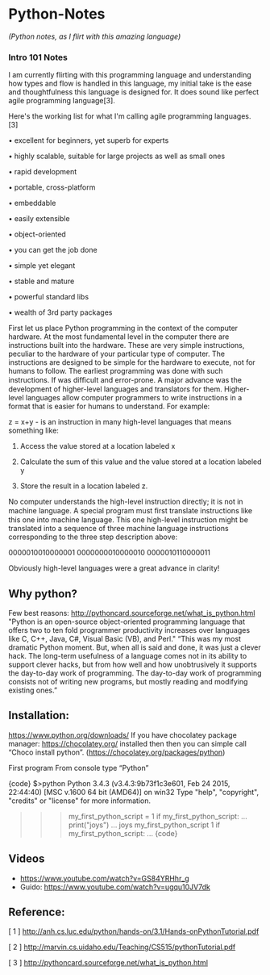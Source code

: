 # Python-Notes
*(Python notes, as I flirt with this amazing language)*

### Intro 101 Notes

I am currently flirting with this programming language and understanding how types and flow is handled in this language, my initial take is the ease and thoughtfulness this language is designed for. It does sound like perfect agile programming language[3].

Here's the working list for what I'm calling agile programming languages. [3]


•	excellent for beginners, yet superb for experts 

•	highly scalable, suitable for large projects as well as small ones 

•	rapid development 

•	portable, cross-platform 

•	embeddable 

•	easily extensible 

•	object-oriented 

•	you can get the job done 

•	simple yet elegant 

•	stable and mature 

•	powerful standard libs 

•	wealth of 3rd party packages

First let us place Python programming in the context of the computer hardware. At the most fundamental level in the computer there are instructions built into the hardware. These are very simple instructions, peculiar to the hardware of your particular type of computer. The instructions are designed to be simple for the hardware to execute, not for humans to follow. The earliest programming was done with such instructions. If was difﬁcult and error-prone. A major advance was the development of higher-level languages and translators for them. Higher-level languages allow computer programmers to write instructions in a format that is easier for humans to understand. For example:

 z = x+y - is an instruction in many high-level languages that means something like: 

1. Access the value stored at a location labeled x 

2. Calculate the sum of this value and the value stored at a location labeled y 

3. Store the result in a location labeled z. 

No computer understands the high-level instruction directly; it is not in machine language. A special program must ﬁrst translate instructions like this one into machine language. This one high-level instruction might be translated into a sequence of three machine language instructions corresponding to the three step description above:

0000010010000001 
0000000010000010 
0000010110000011

Obviously high-level languages were a great advance in clarity!

## Why python?	

Few best reasons: http://pythoncard.sourceforge.net/what_is_python.html 
"Python is an open-source object-oriented programming language that offers two to ten fold programmer productivity increases over languages like C, C++, Java, C#, Visual Basic (VB), and Perl."
“This was my most dramatic Python moment. But, when all is said and done, it was just a clever hack. The long-term usefulness of a language comes not in its ability to support clever hacks, but from how well and how unobtrusively it supports the day-to-day work of programming. The day-to-day work of programming consists not of writing new programs, but mostly reading and modifying existing ones.”

## Installation:

https://www.python.org/downloads/ 
If you have chocolatey package manager: https://chocolatey.org/ installed then then you can simple call “Choco install python”. (https://chocolatey.org/packages/python)

First program
From console type “Python”

{code}
$>python
Python 3.4.3 (v3.4.3:9b73f1c3e601, Feb 24 2015, 22:44:40) [MSC v.1600 64 bit (AMD64)] on win32
Type "help", "copyright", "credits" or "license" for more information.
>>> my_first_python_script = 1
>>> if my_first_python_script:
...     print("joys")
...
joys
>>> my_first_python_script
1
>>> if my_first_python_script:
...
{code}

## Videos

* https://www.youtube.com/watch?v=GS84YRHhr_g 
* Guido: https://www.youtube.com/watch?v=ugqu10JV7dk

## Reference:

[ 1 ]  http://anh.cs.luc.edu/python/hands-on/3.1/Hands-onPythonTutorial.pdf 

[ 2 ]  http://marvin.cs.uidaho.edu/Teaching/CS515/pythonTutorial.pdf 

[ 3 ]  http://pythoncard.sourceforge.net/what_is_python.html 



